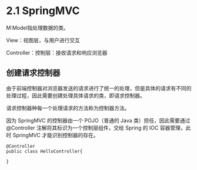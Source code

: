 # 2.1 SpringMVC

M:Model指处理数据的类。

View：视图层，与用户进行交互

Controller：控制层：接收请求和响应浏览器





## 创建请求控制器

由于前端控制器对浏览器发送的请求进行了统一的处理，但是具体的请求有不同的处理过程，因此需要创建处理具体请求的类，即请求控制器。

请求控制器种每一个处理请求的方法称为控制器方法。

因为 SpringMVC 的控制器由一个 POJO（普通的 Java 类）担任，因此需要通过@Controller 注解将其标识为一个控制层组件，交给 Spring 的 IOC 容器管理，此时 SpringMVC 才能识别控制器的存在。

```
@Controller
public class HelloController{

}
```

